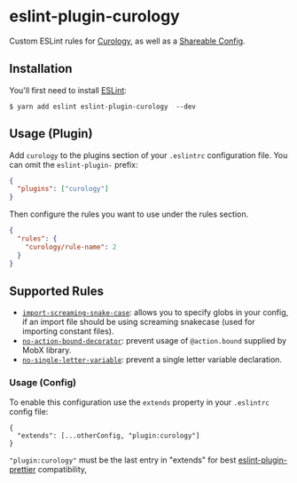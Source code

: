 # eslint-plugin-curology

Custom ESLint rules for [Curology](https://curology.com/), as well as a [Shareable Config](https://eslint.org/docs/developer-guide/shareable-configs).

## Installation

You'll first need to install [ESLint](http://eslint.org):

```
$ yarn add eslint eslint-plugin-curology  --dev
```

## Usage (Plugin)

Add `curology` to the plugins section of your `.eslintrc` configuration file. You can omit the `eslint-plugin-` prefix:

```json
{
  "plugins": ["curology"]
}
```

Then configure the rules you want to use under the rules section.

```json
{
  "rules": {
    "curology/rule-name": 2
  }
}
```

## Supported Rules

- [`import-screaming-snake-case`](docs/rules/import-screaming-snake-case.md): allows you to specify globs in your config,
  if an import file should be using screaming snakecase (used for
  importing constant files).
- [`no-action-bound-decorator`](docs/rules/no-action-bound-decorator.md): prevent usage of `@action.bound` supplied by MobX library.
- [`no-single-letter-variable`](docs/rules/no-single-letter-variable.md): prevent a single letter variable declaration.

### Usage (Config)

To enable this configuration use the `extends` property in your `.eslintrc` config file:

```
{
  "extends": [...otherConfig, "plugin:curology"]
}
```

`"plugin:curology"` must be the last entry in "extends" for best [eslint-plugin-prettier](https://github.com/prettier/eslint-plugin-prettier/blob/1f206661b8e197e6753b772509028c34f954b42a/README.md#recommended-configuration) compatibility,
